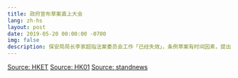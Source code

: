 ```yaml
---
title: 政府宣布草案直上大会
lang: zh-hs
layout: post
date: 2019-05-20 00:00:00 -0700
img: false
description: 保安局局长李家超指法案委员会工作「已经失效」，条例草案有时间因素，提出 6 月 12 日的立法会大会，直接将草案跳过法案委员会，直上大会恢复二读。 
---
```


[Source: HKET](https://topick.hket.com/article/2354374/%E3%80%90%E9%80%83%E7%8A%AF%E6%A2%9D%E4%BE%8B%E3%80%91%E6%9D%8E%E5%AE%B6%E8%B6%85%EF%B8%B0%E6%B3%95%E6%A1%88%E5%A7%94%E5%93%A1%E6%9C%83%E8%81%B7%E8%83%BD%E5%A4%B1%E6%95%88%E3%80%80%E8%A6%81%E6%B1%826%E6%9C%8812%E6%97%A5%E5%A4%A7%E6%9C%83%E7%9B%B4%E6%8E%A5%E4%BA%8C%E8%AE%80%E8%8D%89%E6%A1%88)
[Source: HK01](https://www.hk01.com/%E6%94%BF%E6%83%85/330925/%E9%80%83%E7%8A%AF%E6%A2%9D%E4%BE%8B-%E6%94%BF%E5%BA%9C%E5%AE%A3%E5%B8%83%E8%8D%89%E6%A1%88%E7%9B%B4%E4%B8%8A%E5%A4%A7%E6%9C%83-%E6%9D%8E%E5%AE%B6%E8%B6%85-6%E6%9C%8812%E6%97%A5%E6%81%A2%E5%BE%A9%E4%BA%8C%E8%AE%80)
[Source: standnews](https://thestandnews.com/politics/%E9%80%83%E7%8A%AF%E6%A2%9D%E4%BE%8B-%E4%BF%9D%E5%AE%89%E5%B1%80%E5%8E%BB%E4%BF%A1%E5%85%A7%E5%A7%94%E6%9C%83-%E6%8F%90%E5%87%BA%E8%8D%89%E6%A1%886%E6%9C%8812%E6%97%A5%E7%9B%B4%E4%B8%8A%E7%AB%8B%E6%B3%95%E6%9C%83%E5%A4%A7%E6%9C%83/)